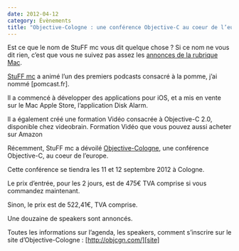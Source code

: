 ```yaml
---
date: 2012-04-12
category: Évènements
title: "Objective-Cologne : une conférence Objective-C au coeur de l’europe"
---
```

Est ce que le nom de StuFF mc vous dit quelque chose ?
Si ce nom ne vous dit rien, c’est que vous ne suivez pas assez les [annonces de la rubrique Mac][dvp].

[StuFF mc][@StuFFmc] a animé l’un des premiers podcasts consacré à la pomme, j’ai nommé [pomcast.fr].

Il a commencé à développer des applications pour iOS, et a mis en vente sur le Mac Apple Store, l’application Disk Alarm.

Il a également créé une formation Vidéo consacrée à Objective-C 2.0, disponible chez videobrain.
Formation Vidéo que vous pouvez aussi acheter sur Amazon

Récemment, StuFF mc a dévoilé [Objective-Cologne][site], une conférence Objective-C, au coeur de l’europe.

Cette conférence se tiendra les 11 et 12 septembre 2012 à Cologne.

Le prix d’entrée, pour les 2 jours, est de 475€ TVA comprise si vous commandez maintenant.

Sinon, le prix est de 522,41€, TVA comprise.

Une douzaine de speakers sont annoncés.

Toutes les informations sur l’agenda, les speakers, comment s’inscrire 
sur le site d’Objective-Cologne : [http://objcgn.com/][site]

[dvp]: https://web.archive.org/web/20210518045058/http://mac.developpez.com/actu/22107/Objective-C-2-0-Formation-Video2Brain-StuFF-mc-de-Pomcast-vous-propose-plus-de-7-heures-de-formation/
[@StuFFmc]: https://twitter.com/StuFFmc
[site]: https://objcgn.com/
